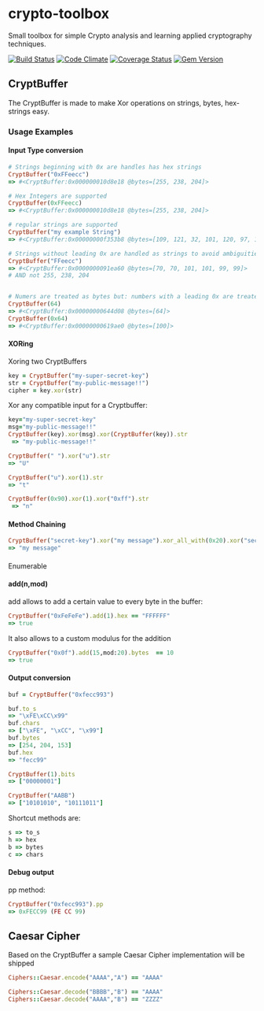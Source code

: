 # crypto-toolbox
Small toolbox for simple Crypto analysis and learning applied cryptography techniques.


[![Build Status](https://travis-ci.org/scepticulous/crypto-toolbox.svg?branch=master)](https://travis-ci.org/scepticulous/crypto-toolbox)
[![Code Climate](https://codeclimate.com/github/scepticulous/crypto-toolbox/badges/gpa.svg)](https://codeclimate.com/github/scepticulous/crypto-toolbox)
[![Coverage Status](https://coveralls.io/repos/scepticulous/crypto-toolbox/badge.svg?branch=master)](https://coveralls.io/r/scepticulous/crypto-toolbox?branch=master)
[![Gem Version](https://badge.fury.io/rb/crypto-toolbox.svg)](http://badge.fury.io/rb/crypto-toolbox)

## CryptBuffer
The CryptBuffer is made to make Xor operations on strings, bytes, hex-strings easy.

### Usage Examples
#### Input Type conversion

```ruby
# Strings beginning with 0x are handles has hex strings
CryptBuffer("0xFFeecc")
=> #<CryptBuffer:0x000000010d8e18 @bytes=[255, 238, 204]>

# Hex Integers are supported
CryptBuffer(0xFFeecc)
=> #<CryptBuffer:0x000000010d8e18 @bytes=[255, 238, 204]>

# regular strings are supported
CryptBuffer("my example String")
=> #<CryptBuffer:0x00000000f353b8 @bytes=[109, 121, 32, 101, 120, 97, 109, 112, 108, 101, 32, 83, 116, 114, 105, 110, 103]>

# Strings without leading 0x are handled as strings to avoid ambiguities
CryptBuffer("FFeecc")
=> #<CryptBuffer:0x0000000091ea60 @bytes=[70, 70, 101, 101, 99, 99]>
# AND not 255, 238, 204


# Numers are treated as bytes but: numbers with a leading 0x are treated has hex bytes
CryptBuffer(64)
=> #<CryptBuffer:0x00000000644d08 @bytes=[64]> 
CryptBuffer(0x64)
=> #<CryptBuffer:0x00000000619ae0 @bytes=[100]> 
```

#### XORing

Xoring two CryptBuffers
```ruby
key = CryptBuffer("my-super-secret-key")
str = CryptBuffer("my-public-message!!")
cipher = key.xor(str)
```

Xor any compatible input for a Cryptbuffer:
```ruby
key="my-super-secret-key"
msg="my-public-message!!"
CryptBuffer(key).xor(msg).xor(CryptBuffer(key)).str
 => "my-public-message!!" 

CryptBuffer(" ").xor("u").str
=> "U"

CryptBuffer("u").xor(1).str
=> "t"

CryptBuffer(0x90).xor(1).xor("0xff").str
 => "n" 
```



#### Method Chaining
```ruby
CryptBuffer("secret-key").xor("my message").xor_all_with(0x20).xor("secret-key").xor_all_with(0x20).str
=> "my message"
```
####
Enumerable

#### add(n,mod)
add allows to add a certain value to every byte in the buffer:

```ruby
CryptBuffer("0xFeFeFe").add(1).hex == "FFFFFF"
=> true
```

It also allows to a custom modulus for the addition
```ruby
CryptBuffer("0x0f").add(15,mod:20).bytes  == 10
=> true
```
#### Output conversion

```ruby
buf = CryptBuffer("0xfecc993")

buf.to_s
=> "\xFE\xCC\x99"
buf.chars
=> ["\xFE", "\xCC", "\x99"]
buf.bytes
=> [254, 204, 153]
buf.hex
=> "fecc99"

CryptBuffer(1).bits
=> ["00000001"]

CryptBuffer("AABB")
=> ["10101010", "10111011"]

```

Shortcut methods are: 
```ruby
s => to_s
h => hex
b => bytes
c => chars
```

#### Debug output 
pp method:
```ruby
CryptBuffer("0xfecc993").pp
=> 0xFECC99 (FE CC 99)
```

## Caesar Cipher
Based on the CryptBuffer a sample Caesar Cipher implementation will be shipped

```ruby
Ciphers::Caesar.encode("AAAA","A") == "AAAA"

Ciphers::Caesar.decode("BBBB","B") == "AAAA"
Ciphers::Caesar.decode("AAAA","B") == "ZZZZ"
```

